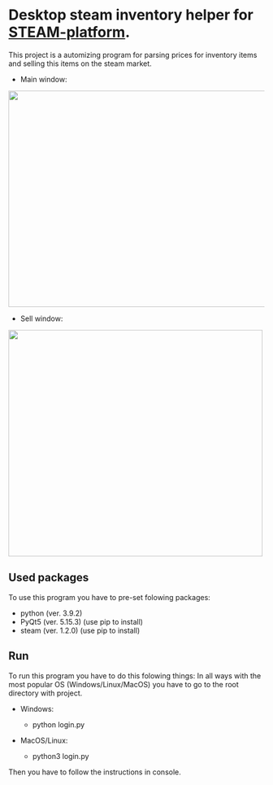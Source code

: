 # Desktop steam inventory helper for [STEAM-platform](https://steamcommunity.com).

This project is a automizing program for parsing prices for inventory items and selling this items on the steam market.

* Main window:
<img src="https://github.com/yuramorozov01/steam_inventory_helper/blob/605c6b7b24e70bae3f50c565727db4c5c33a1b21/images/main.png?raw=true" width="600" height="425">

* Sell window:
<img src="https://github.com/yuramorozov01/steam_inventory_helper/blob/605c6b7b24e70bae3f50c565727db4c5c33a1b21/images/sell.png?raw=true" width="500" height="445">

## Used packages
To use this program you have to pre-set folowing packages:
* python (ver. 3.9.2)
* PyQt5 (ver. 5.15.3) (use pip to install)
* steam (ver. 1.2.0) (use pip to install)

## Run
To run this program you have to do this folowing things:
In all ways with the most popular OS (Windows/Linux/MacOS) you have to go to the root directory with project.

* Windows:
	* python login.py

* MacOS/Linux:
	* python3 login.py

Then you have to follow the instructions in console.
